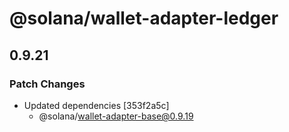 # @solana/wallet-adapter-ledger

## 0.9.21

### Patch Changes

-   Updated dependencies [353f2a5c]
    -   @solana/wallet-adapter-base@0.9.19
